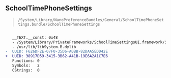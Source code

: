 ## SchoolTimePhoneSettings

> `/System/Library/NanoPreferenceBundles/General/SchoolTimePhoneSettings.bundle/SchoolTimePhoneSettings`

```diff

   __TEXT.__const: 0x48
   - /System/Library/PrivateFrameworks/SchoolTimeSettingsUI.framework/SchoolTimeSettingsUI
   - /usr/lib/libSystem.B.dylib
-  UUID: F626DF2E-07F0-35D6-A0BB-82DAA5EDD42E
+  UUID: 38917D59-3415-3B62-A41B-19E6A2A1C7E6
   Functions: 0
   Symbols:   2
   CStrings:  0

```
